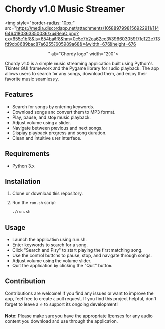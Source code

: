 # Chordy v1.0 Music Streamer

  <img style="border-radius: 10px;" src="https://media.discordapp.net/attachments/1058897998156922911/1146464180363350036/xudReaO.png?ex=655e1bf8&is=654ba6f8&hm=0c5c7b2ea62cc35396603059f7fc122e7f3fd9cb8689bac87a62557605989a68&=&width=676&height=676<p align="center">
" alt="Chordy logo" width="200">
</p>

Chordy v1.0 is a simple music streaming application built using Python's Tkinter GUI framework and the Pygame library for audio playback. 
The app allows users to search for any songs, download them, and enjoy their favorite music seamlessly.

## Features

- Search for songs by entering keywords.
- Download songs and convert them to MP3 format.
- Play, pause, and stop music playback.
- Adjust volume using a slider.
- Navigate between previous and next songs.
- Display playback progress and song duration.
- Clean and intuitive user interface.

## Requirements

- Python 3.x

## Installation

1. Clone or download this repository.
2. Run the `run.sh` script:

   ```bash
   ./run.sh
   ```
## Usage

- Launch the application using run.sh.
- Enter keywords to search for a song.
- Click "Search and Play" to start playing the first matching song.
- Use the control buttons to pause, stop, and navigate through songs.
- Adjust volume using the volume slider.
- Quit the application by clicking the "Quit" button.

## Contribution

Contributions are welcome! If you find any issues or want to improve the app, feel free to create a pull request. If you find this project helpful, don't forget to leave a ⭐️ to support its ongoing development!

**Note:** Please make sure you have the appropriate licenses for any audio content you download and use through the application.

